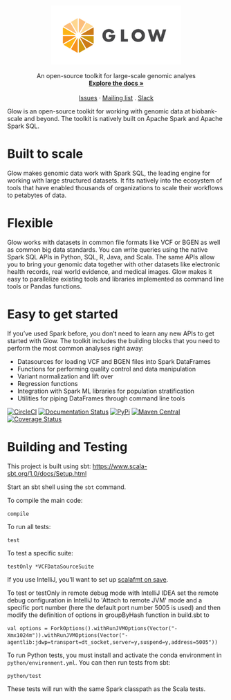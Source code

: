 <p align="center">
  <img src="static/glow_logo_horiz_color.png" width="300px"/>
</p>

<p align="center">
	An open-source toolkit for large-scale genomic analyes
  <br/>
  <a href="https://glow.readthedocs.io/en/latest/?badge=latest"><strong>Explore the docs »</strong></a>
  <br/>
  <br/>
  <a href="https://github.com/projectglow/glow/issues">Issues</a>
  ·
  <a href="https://groups.google.com/forum/#!forum/proj-glow">Mailing list</a>
	.
	<a href="https://join.slack.com/t/proj-glow/shared_invite/enQtNzkwNDE4MzMwMTk5LTE2M2JiMjQ1ZDgyYWNkZTFiY2QyYWE0NGI2YWY3ODY3NmEwNmU5OGQzODcxMDBlYzY2YmYzOGM1YTcyYTRhYjA">Slack</a>
</p>

Glow is an open-source toolkit for working with genomic data at biobank-scale and beyond. The
toolkit is natively built on Apache Spark and Apache Spark SQL.

# Built to scale
Glow makes genomic data work with Spark SQL, the leading engine for working with large structured
datasets. It fits natively into the ecosystem of tools that have enabled thousands of organizations
to scale their workflows to petabytes of data.

# Flexible
Glow works with datasets in common file formats like VCF or BGEN as well as common big data
standards. You can write queries using the native Spark SQL APIs in Python, SQL, R, Java, and Scala.
The same APIs allow you to bring your genomic data together with other datasets like electronic
health records, real world evidence, and medical images. Glow makes it easy to parallelize existing
tools and libraries implemented as command line tools or Pandas functions.

# Easy to get started
If you’ve used Spark before, you don’t need to learn any new APIs to get started with Glow. The
toolkit includes the building blocks that you need to perform the most common analyses right away:

- Datasources for loading VCF and BGEN files into Spark DataFrames
- Functions for performing quality control and data manipulation
- Variant normalization and lift over
- Regression functions
- Integration with Spark ML libraries for population stratification
- Utilities for piping DataFrames through command line tools

[![CircleCI](https://circleci.com/gh/projectglow/glow.svg?style=svg&circle-token=7511f70b2c810a18e88b5c537b0410e82db8617d)](https://circleci.com/gh/projectglow/glow)
[![Documentation
Status](https://readthedocs.org/projects/glow/badge/?version=latest)](https://glow.readthedocs.io/en/latest/?badge=latest)
[![PyPi](https://img.shields.io/pypi/v/glow.py.svg)](https://pypi.org/project/glow.py/)
[![Maven Central](https://img.shields.io/maven-central/v/io.projectglow/glow_2.11.svg)](https://mvnrepository.com/artifact/io.projectglow)
[![Coverage Status](https://codecov.io/gh/projectglow/glow/branch/master/graph/badge.svg)](https://codecov.io/gh/projectglow/glow)

# Building and Testing
This project is built using sbt: https://www.scala-sbt.org/1.0/docs/Setup.html

Start an sbt shell using the `sbt` command.

To compile the main code:
```
compile
```

To run all tests:
```
test
```

To test a specific suite:
```
testOnly *VCFDataSourceSuite
```

If you use IntelliJ, you'll want to set up [scalafmt on save](https://scalameta.org/scalafmt/docs/installation.html).

To test or testOnly in remote debug mode with IntelliJ IDEA set the remote debug configuration in IntelliJ to 'Attach to remote JVM' mode and a specific port number (here the default port number 5005 is used) and then modify the definition of options in groupByHash function in build.sbt to
```
val options = ForkOptions().withRunJVMOptions(Vector("-Xmx1024m")).withRunJVMOptions(Vector("-agentlib:jdwp=transport=dt_socket,server=y,suspend=y,address=5005"))
```

To run Python tests, you must install and activate the conda environment in
`python/environment.yml`. You can then run tests from sbt:
```
python/test
```

These tests will run with the same Spark classpath as the Scala tests.

